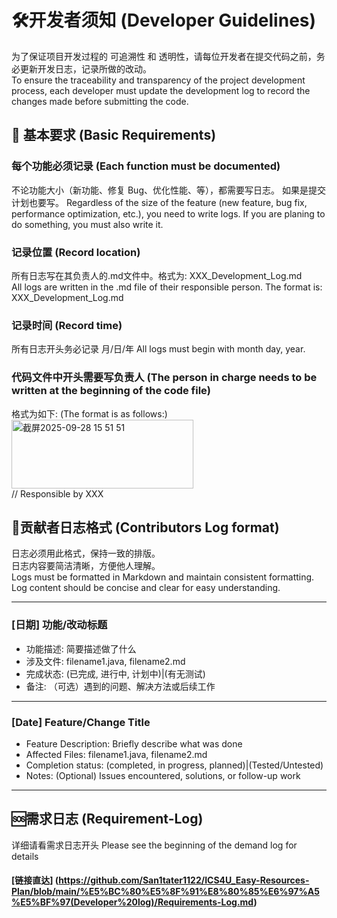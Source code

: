 # 🛠️开发者须知 (Developer Guidelines)
为了保证项目开发过程的 可追溯性 和 透明性，请每位开发者在提交代码之前，务必更新开发日志，记录所做的改动。  
To ensure the traceability and transparency of the project development process, each developer must update the development log to record the changes made before submitting the code.  
## 📌 基本要求 (Basic Requirements)
### 每个功能必须记录 (Each function must be documented)
不论功能大小（新功能、修复 Bug、优化性能、等），都需要写日志。 如果是提交计划也要写。
Regardless of the size of the feature (new feature, bug fix, performance optimization, etc.), you need to write logs.  If you are planing to do something, you must also write it.
### 记录位置 (Record location)
所有日志写在其负责人的.md文件中。格式为: XXX_Development_Log.md  
All logs are written in the .md file of their responsible person. The format is: XXX_Development_Log.md  
### 记录时间 (Record time)
所有日志开头务必记录 月/日/年
All logs must begin with month day, year.
### 代码文件中开头需要写负责人 (The person in charge needs to be written at the beginning of the code file)
格式为如下: (The format is as follows:)   
<img width="291" height="110" alt="截屏2025-09-28 15 51 51" src="https://github.com/user-attachments/assets/b2f1e386-f39c-4fb7-a374-fe39fe435e9a" />  
// Responsible by XXX  
## 📝贡献者日志格式 (Contributors Log format)
日志必须用此格式，保持一致的排版。  
日志内容要简洁清晰，方便他人理解。  
Logs must be formatted in Markdown and maintain consistent formatting.  
Log content should be concise and clear for easy understanding.  

---
### [日期] 功能/改动标题
- 功能描述: 简要描述做了什么
- 涉及文件: filename1.java, filename2.md
- 完成状态: (已完成, 进行中, 计划中)|(有无测试)
- 备注: （可选）遇到的问题、解决方法或后续工作
---
### [Date] Feature/Change Title
- Feature Description: Briefly describe what was done
- Affected Files: filename1.java, filename2.md
- Completion status: (completed, in progress, planned)|(Tested/Untested)
- Notes: (Optional) Issues encountered, solutions, or follow-up work
---

## 🆘需求日志 (Requirement-Log)
详细请看需求日志开头
Please see the beginning of the demand log for details
#### [链接直达] (https://github.com/San1tater1122/ICS4U_Easy-Resources-Plan/blob/main/%E5%BC%80%E5%8F%91%E8%80%85%E6%97%A5%E5%BF%97(Developer%20log)/Requirements-Log.md)
